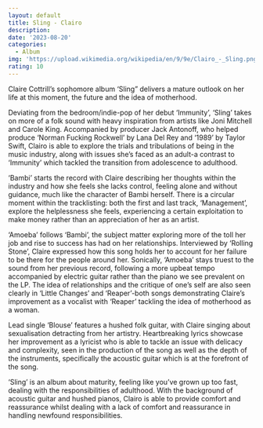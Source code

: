 ```yaml
---
layout: default
title: Sling - Clairo
description:
date: '2023-08-20'
categories:
  - Album
img: 'https://upload.wikimedia.org/wikipedia/en/9/9e/Clairo_-_Sling.png'
rating: 10
---
```


Claire Cottrill’s sophomore album ‘Sling” delivers a mature outlook on her life at this moment, the future and the idea of motherhood.

Deviating from the bedroom/indie-pop of her debut ‘Immunity’, ‘Sling’ takes on more of a folk sound with heavy inspiration from artists like Joni Mitchell and Carole King. Accompanied by producer Jack Antonoff, who helped produce ‘Norman Fucking Rockwell’ by Lana Del Rey and ‘1989’ by Taylor Swift, Clairo is able to explore the trials and tribulations of being in the music industry, along with issues she’s faced as an adult-a contrast to ‘Immunity’ which tackled the transition from adolescence to adulthood.

‘Bambi’ starts the record with Claire describing her thoughts within the industry and how she feels she lacks control, feeling alone and without guidance, much like the character of Bambi herself. There is a circular moment within the tracklisting: both the first and last track, ‘Management’, explore the helplessness she feels, experiencing a certain exploitation to make money rather than an appreciation of her as an artist.

‘Amoeba’ follows ‘Bambi’, the subject matter exploring more of the toll her job and rise to success has had on her relationships. Interviewed by ‘Rolling Stone’, Claire expressed how this song holds her to account for her failure to be there for the people around her. Sonically, ‘Amoeba’ stays truest to the sound from her previous record, following a more upbeat tempo accompanied by electric guitar rather than the piano we see prevalent on the LP. The idea of relationships and the critique of one’s self are also seen clearly in ‘Little Changes’ and ‘Reaper’-both songs demonstrating Claire’s improvement as a vocalist with ‘Reaper’ tackling the idea of motherhood as a woman.

Lead single ‘Blouse’ features a hushed folk guitar, with Claire singing about sexualisation detracting from her artistry. Heartbreaking lyrics showcase her improvement as a lyricist who is able to tackle an issue with delicacy and complexity, seen in the production of the song as well as the depth of the instruments, specifically the acoustic guitar which is at the forefront of the song.

‘Sling’ is an album about maturity, feeling like you’ve grown up too fast, dealing with the responsibilities of adulthood. With the background of acoustic guitar and hushed pianos, Clairo is able to provide comfort and reassurance whilst dealing with a lack of comfort and reassurance in handling newfound responsibilities.

